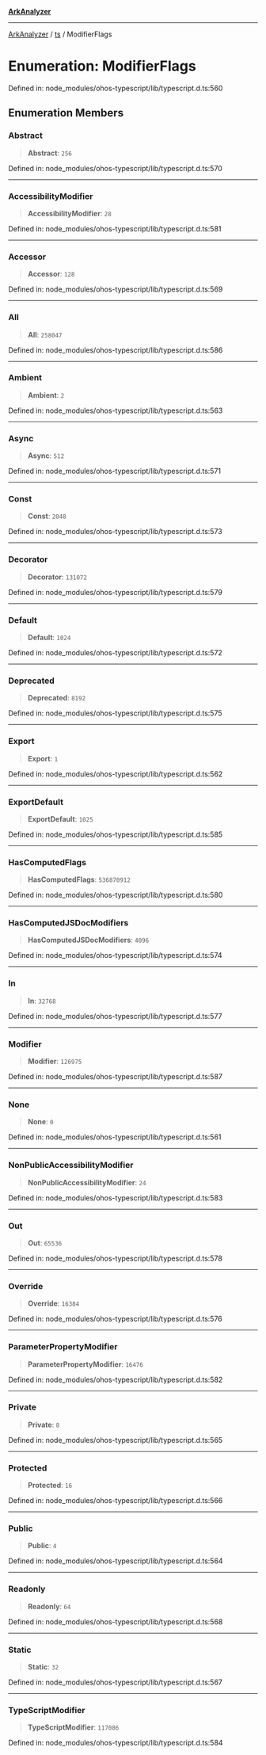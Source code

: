 [**ArkAnalyzer**](../../../../README.md)

***

[ArkAnalyzer](../../../../globals.md) / [ts](../README.md) / ModifierFlags

# Enumeration: ModifierFlags

Defined in: node\_modules/ohos-typescript/lib/typescript.d.ts:560

## Enumeration Members

### Abstract

> **Abstract**: `256`

Defined in: node\_modules/ohos-typescript/lib/typescript.d.ts:570

***

### AccessibilityModifier

> **AccessibilityModifier**: `28`

Defined in: node\_modules/ohos-typescript/lib/typescript.d.ts:581

***

### Accessor

> **Accessor**: `128`

Defined in: node\_modules/ohos-typescript/lib/typescript.d.ts:569

***

### All

> **All**: `258047`

Defined in: node\_modules/ohos-typescript/lib/typescript.d.ts:586

***

### Ambient

> **Ambient**: `2`

Defined in: node\_modules/ohos-typescript/lib/typescript.d.ts:563

***

### Async

> **Async**: `512`

Defined in: node\_modules/ohos-typescript/lib/typescript.d.ts:571

***

### Const

> **Const**: `2048`

Defined in: node\_modules/ohos-typescript/lib/typescript.d.ts:573

***

### Decorator

> **Decorator**: `131072`

Defined in: node\_modules/ohos-typescript/lib/typescript.d.ts:579

***

### Default

> **Default**: `1024`

Defined in: node\_modules/ohos-typescript/lib/typescript.d.ts:572

***

### Deprecated

> **Deprecated**: `8192`

Defined in: node\_modules/ohos-typescript/lib/typescript.d.ts:575

***

### Export

> **Export**: `1`

Defined in: node\_modules/ohos-typescript/lib/typescript.d.ts:562

***

### ExportDefault

> **ExportDefault**: `1025`

Defined in: node\_modules/ohos-typescript/lib/typescript.d.ts:585

***

### HasComputedFlags

> **HasComputedFlags**: `536870912`

Defined in: node\_modules/ohos-typescript/lib/typescript.d.ts:580

***

### HasComputedJSDocModifiers

> **HasComputedJSDocModifiers**: `4096`

Defined in: node\_modules/ohos-typescript/lib/typescript.d.ts:574

***

### In

> **In**: `32768`

Defined in: node\_modules/ohos-typescript/lib/typescript.d.ts:577

***

### Modifier

> **Modifier**: `126975`

Defined in: node\_modules/ohos-typescript/lib/typescript.d.ts:587

***

### None

> **None**: `0`

Defined in: node\_modules/ohos-typescript/lib/typescript.d.ts:561

***

### NonPublicAccessibilityModifier

> **NonPublicAccessibilityModifier**: `24`

Defined in: node\_modules/ohos-typescript/lib/typescript.d.ts:583

***

### Out

> **Out**: `65536`

Defined in: node\_modules/ohos-typescript/lib/typescript.d.ts:578

***

### Override

> **Override**: `16384`

Defined in: node\_modules/ohos-typescript/lib/typescript.d.ts:576

***

### ParameterPropertyModifier

> **ParameterPropertyModifier**: `16476`

Defined in: node\_modules/ohos-typescript/lib/typescript.d.ts:582

***

### Private

> **Private**: `8`

Defined in: node\_modules/ohos-typescript/lib/typescript.d.ts:565

***

### Protected

> **Protected**: `16`

Defined in: node\_modules/ohos-typescript/lib/typescript.d.ts:566

***

### Public

> **Public**: `4`

Defined in: node\_modules/ohos-typescript/lib/typescript.d.ts:564

***

### Readonly

> **Readonly**: `64`

Defined in: node\_modules/ohos-typescript/lib/typescript.d.ts:568

***

### Static

> **Static**: `32`

Defined in: node\_modules/ohos-typescript/lib/typescript.d.ts:567

***

### TypeScriptModifier

> **TypeScriptModifier**: `117086`

Defined in: node\_modules/ohos-typescript/lib/typescript.d.ts:584
